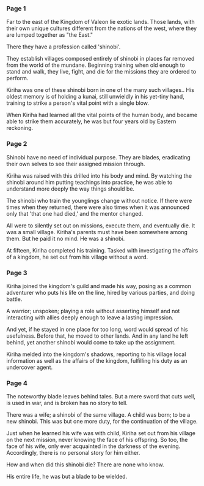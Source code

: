 ### Page 1

Far to the east of the Kingdom of Valeon lie exotic lands. Those lands, with their own unique cultures different from the nations of the west, where they are lumped together as "the East."

There they have a profession called 'shinobi'.

They establish villages composed entirely of shinobi in places far removed from the world of the mundane. Beginning training when old enough to stand and walk, they live, fight, and die for the missions they are ordered to perform.

Kiriha was one of these shinobi born in one of the many such villages.. His oldest memory is of holding a kunai, still unwieldly in his yet-tiny hand, training to strike a person's vital point with a single blow.

When Kiriha had learned all the vital points of the human body, and became able to strike them accurately, he was but four years old by Eastern reckoning.

### Page 2

Shinobi have no need of individual purpose. They are blades, eradicating their own selves to see their assigned mission through.

Kiriha was raised with this drilled into his body and mind. By watching the shinobi around him putting teachings into practice, he was able to understand more deeply the way things should be.

The shinobi who train the younglings change without notice. If there were times when they returned, there were also times when it was announced only that 'that one had died,' and the mentor changed.

All were to silently set out on missions, execute them, and eventually die. It was a small village. Kiriha's parents must have been somewhere among them. But he paid it no mind. He was a shinobi.

At fifteen, Kiriha completed his training. Tasked with investigating the affairs of a kingdom, he set out from his village without a word.

### Page 3

Kiriha joined the kingdom's guild and made his way, posing as a common adventurer who puts his life on the line, hired by various parties, and doing battle.

A warrior; unspoken; playing a role without asserting himself and not interacting with allies deeply enough to leave a lasting impression.

And yet, if he stayed in one place for too long, word would spread of his usefulness. Before that, he moved to other lands. And in any land he left behind, yet another shinobi would come to take up the assignment.

Kiriha melded into the kingdom's shadows, reporting to his village local information as well as the affairs of the kingdom, fulfilling his duty as an undercover agent.

### Page 4

The noteworthy blade leaves behind tales. But a mere sword that cuts well, is used in war, and is broken has no story to tell.

There was a wife; a shinobi of the same village. A child was born; to be a new shinobi. This was but one more duty, for the continuation of the village.

Just when he learned his wife was with child, Kiriha set out from his village on the next mission, never knowing the face of his offspring. So too, the face of his wife, only ever acquainted in the darkness of the evening. Accordingly, there is no personal story for him either.

How and when did this shinobi die? There are none who know.

His entire life, he was but a blade to be wielded.